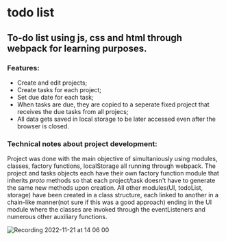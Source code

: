 # todo list
## To-do list using js, css and html through webpack for learning purposes.

### Features: 
 - Create and edit projects;
 - Create tasks for each project;
 - Set due date for each task;
 - When tasks are due, they are copied to a seperate fixed project that receives the due tasks from all projecs;
 - All data gets saved in local storage to be later accessed even after the browser is closed.
 
### Technical notes about project development:
Project was done with the main objective of simultaniously using modules, classes, factory functions, localStorage all running through webpack. The project and tasks objects each have their own factory function module that inherits _proto_ methods so that each project/task doesn't have to generate the same new methods upon creation.
All other modules(UI, todoList, storage) have been created in a class structure, each linked to another in a chain-like manner(not sure if this was a good approach) ending in the UI module where the classes are invoked through the eventListeners and numerous other auxiliary functions.

![Recording 2022-11-21 at 14 06 00](https://user-images.githubusercontent.com/93148601/203075376-8fb5f1b5-9883-4c13-8c73-97ccfe32825d.gif)
